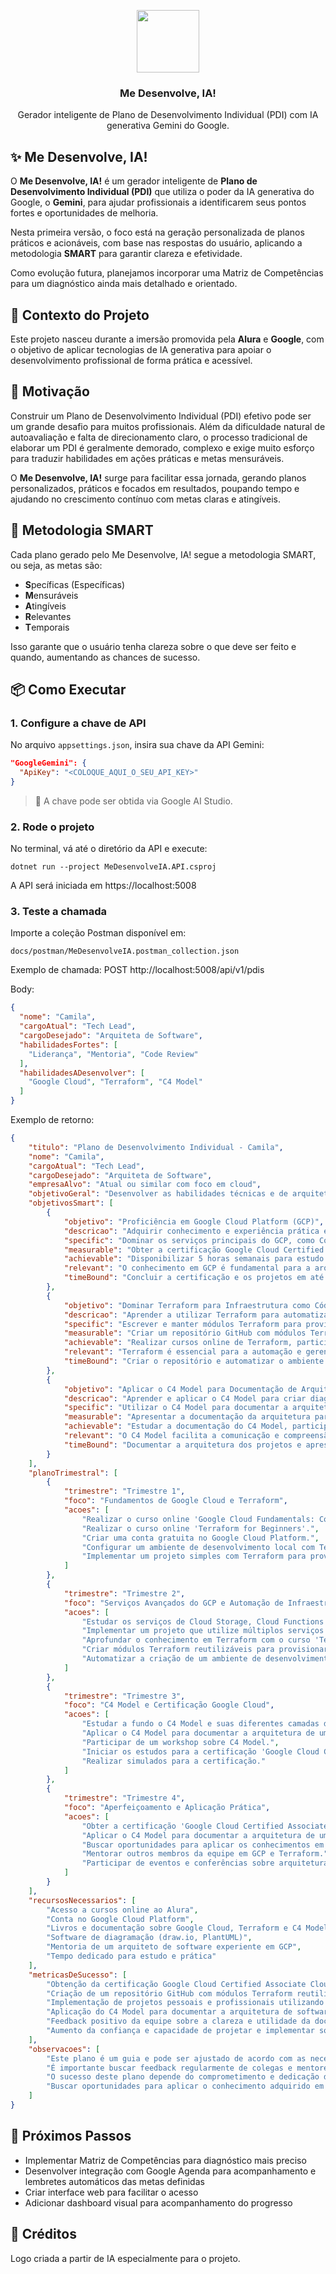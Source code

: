 <p align="center">
    <img src="docs/logo_me_desenvolve_IA.png" height="100">
    <h3 align="center">Me Desenvolve, IA!</h3>
</p>

<p align="center">
  Gerador inteligente de Plano de Desenvolvimento Individual (PDI) com IA generativa Gemini do Google.
</p>

## ✨ Me Desenvolve, IA!

O **Me Desenvolve, IA!** é um gerador inteligente de **Plano de Desenvolvimento Individual (PDI)** que utiliza o poder da IA generativa do Google, o **Gemini**, para ajudar profissionais a identificarem seus pontos fortes e oportunidades de melhoria.

Nesta primeira versão, o foco está na geração personalizada de planos práticos e acionáveis, com base nas respostas do usuário, aplicando a metodologia **SMART** para garantir clareza e efetividade.

Como evolução futura, planejamos incorporar uma Matriz de Competências para um diagnóstico ainda mais detalhado e orientado.

## 🧭 Contexto do Projeto

Este projeto nasceu durante a imersão promovida pela **Alura** e **Google**, com o objetivo de aplicar tecnologias de IA generativa para apoiar o desenvolvimento profissional de forma prática e acessível.

## 💼 Motivação

Construir um Plano de Desenvolvimento Individual (PDI) efetivo pode ser um grande desafio para muitos profissionais. Além da dificuldade natural de autoavaliação e falta de direcionamento claro, o processo tradicional de elaborar um PDI é geralmente demorado, complexo e exige muito esforço para traduzir habilidades em ações práticas e metas mensuráveis.

O **Me Desenvolve, IA!** surge para facilitar essa jornada, gerando planos personalizados, práticos e focados em resultados, poupando tempo e ajudando no crescimento contínuo com metas claras e atingíveis.

## 🎯 Metodologia SMART

Cada plano gerado pelo Me Desenvolve, IA! segue a metodologia SMART, ou seja, as metas são:

- **S**pecíficas (Específicas)
- **M**ensuráveis
- **A**tingíveis
- **R**elevantes
- **T**emporais

Isso garante que o usuário tenha clareza sobre o que deve ser feito e quando, aumentando as chances de sucesso.

## 📦 Como Executar

### 1. Configure a chave de API

No arquivo `appsettings.json`, insira sua chave da API Gemini:

```json
"GoogleGemini": {
  "ApiKey": "<COLOQUE_AQUI_O_SEU_API_KEY>"
}
```

> 🔐 A chave pode ser obtida via Google AI Studio.

### 2. Rode o projeto

No terminal, vá até o diretório da API e execute:
```
dotnet run --project MeDesenvolveIA.API.csproj
```
A API será iniciada em https://localhost:5008

### 3. Teste a chamada
Importe a coleção Postman disponível em:
```
docs/postman/MeDesenvolveIA.postman_collection.json
```

Exemplo de chamada:
POST http://localhost:5008/api/v1/pdis

Body:
```json
{
  "nome": "Camila",
  "cargoAtual": "Tech Lead",
  "cargoDesejado": "Arquiteta de Software",
  "habilidadesFortes": [
    "Liderança", "Mentoria", "Code Review"
  ],
  "habilidadesADesenvolver": [
    "Google Cloud", "Terraform", "C4 Model"
  ]
}
```
Exemplo de retorno:
```json
{
    "titulo": "Plano de Desenvolvimento Individual - Camila",
    "nome": "Camila",
    "cargoAtual": "Tech Lead",
    "cargoDesejado": "Arquiteta de Software",
    "empresaAlvo": "Atual ou similar com foco em cloud",
    "objetivoGeral": "Desenvolver as habilidades técnicas e de arquitetura de software necessárias para transição da posição de Tech Lead para Arquiteta de Software em até 12 meses, com foco em Google Cloud, Terraform e C4 Model.",
    "objetivosSmart": [
        {
            "objetivo": "Proficiência em Google Cloud Platform (GCP)",
            "descricao": "Adquirir conhecimento e experiência prática em serviços essenciais do GCP para projetar e implementar soluções escaláveis e robustas.",
            "specific": "Dominar os serviços principais do GCP, como Compute Engine, Cloud Storage, Cloud Functions, Cloud SQL e Kubernetes Engine (GKE).",
            "measurable": "Obter a certificação Google Cloud Certified Associate Cloud Engineer e implementar pelo menos dois projetos pessoais ou profissionais utilizando GCP.",
            "achievable": "Disponibilizar 5 horas semanais para estudo e prática, participar de cursos online e buscar mentoria de um arquiteto GCP.",
            "relevant": "O conhecimento em GCP é fundamental para a arquitetura de soluções modernas e escaláveis, alinhando-se com a direção estratégica da empresa.",
            "timeBound": "Concluir a certificação e os projetos em até 12 meses."
        },
        {
            "objetivo": "Dominar Terraform para Infraestrutura como Código (IaC)",
            "descricao": "Aprender a utilizar Terraform para automatizar a criação e gerenciamento de infraestrutura na nuvem, garantindo consistência e repetibilidade.",
            "specific": "Escrever e manter módulos Terraform para provisionar recursos no GCP, incluindo redes, máquinas virtuais e bancos de dados.",
            "measurable": "Criar um repositório GitHub com módulos Terraform reutilizáveis e automatizar a criação de um ambiente de desenvolvimento completo no GCP.",
            "achievable": "Realizar cursos online de Terraform, participar de workshops e praticar a automação de infraestrutura em projetos pessoais e profissionais.",
            "relevant": "Terraform é essencial para a automação e gerenciamento de infraestrutura na nuvem, otimizando custos e reduzindo erros manuais.",
            "timeBound": "Criar o repositório e automatizar o ambiente de desenvolvimento em até 9 meses."
        },
        {
            "objetivo": "Aplicar o C4 Model para Documentação de Arquitetura",
            "descricao": "Aprender e aplicar o C4 Model para criar diagramas claros e concisos que representem a arquitetura de software em diferentes níveis de abstração.",
            "specific": "Utilizar o C4 Model para documentar a arquitetura de um sistema existente e de um novo projeto, criando diagramas de contexto, contêiner, componente e código.",
            "measurable": "Apresentar a documentação da arquitetura para a equipe e receber feedback positivo sobre a clareza e utilidade dos diagramas.",
            "achievable": "Estudar a documentação do C4 Model, participar de workshops e aplicar o modelo em projetos reais, buscando feedback de outros arquitetos.",
            "relevant": "O C4 Model facilita a comunicação e compreensão da arquitetura de software, garantindo alinhamento entre as equipes de desenvolvimento.",
            "timeBound": "Documentar a arquitetura dos projetos e apresentar o feedback em até 6 meses."
        }
    ],
    "planoTrimestral": [
        {
            "trimestre": "Trimestre 1",
            "foco": "Fundamentos de Google Cloud e Terraform",
            "acoes": [
                "Realizar o curso online 'Google Cloud Fundamentals: Core Infrastructure'.",
                "Realizar o curso online 'Terraform for Beginners'.",
                "Criar uma conta gratuita no Google Cloud Platform.",
                "Configurar um ambiente de desenvolvimento local com Terraform.",
                "Implementar um projeto simples com Terraform para provisionar uma máquina virtual no GCP."
            ]
        },
        {
            "trimestre": "Trimestre 2",
            "foco": "Serviços Avançados do GCP e Automação de Infraestrutura",
            "acoes": [
                "Estudar os serviços de Cloud Storage, Cloud Functions e Cloud SQL no GCP.",
                "Implementar um projeto que utilize múltiplos serviços do GCP.",
                "Aprofundar o conhecimento em Terraform com o curso 'Terraform Associate Certification'.",
                "Criar módulos Terraform reutilizáveis para provisionar recursos comuns no GCP.",
                "Automatizar a criação de um ambiente de desenvolvimento completo no GCP."
            ]
        },
        {
            "trimestre": "Trimestre 3",
            "foco": "C4 Model e Certificação Google Cloud",
            "acoes": [
                "Estudar a fundo o C4 Model e suas diferentes camadas de abstração.",
                "Aplicar o C4 Model para documentar a arquitetura de um sistema existente.",
                "Participar de um workshop sobre C4 Model.",
                "Iniciar os estudos para a certificação 'Google Cloud Certified Associate Cloud Engineer'.",
                "Realizar simulados para a certificação."
            ]
        },
        {
            "trimestre": "Trimestre 4",
            "foco": "Aperfeiçoamento e Aplicação Prática",
            "acoes": [
                "Obter a certificação 'Google Cloud Certified Associate Cloud Engineer'.",
                "Aplicar o C4 Model para documentar a arquitetura de um novo projeto.",
                "Buscar oportunidades para aplicar os conhecimentos em GCP e Terraform em projetos da empresa.",
                "Mentorar outros membros da equipe em GCP e Terraform.",
                "Participar de eventos e conferências sobre arquitetura de software e cloud computing."
            ]
        }
    ],
    "recursosNecessarios": [
        "Acesso a cursos online ao Alura",
        "Conta no Google Cloud Platform",
        "Livros e documentação sobre Google Cloud, Terraform e C4 Model",
        "Software de diagramação (draw.io, PlantUML)",
        "Mentoria de um arquiteto de software experiente em GCP",
        "Tempo dedicado para estudo e prática"
    ],
    "metricasDeSucesso": [
        "Obtenção da certificação Google Cloud Certified Associate Cloud Engineer.",
        "Criação de um repositório GitHub com módulos Terraform reutilizáveis.",
        "Implementação de projetos pessoais e profissionais utilizando GCP e Terraform.",
        "Aplicação do C4 Model para documentar a arquitetura de software.",
        "Feedback positivo da equipe sobre a clareza e utilidade da documentação da arquitetura.",
        "Aumento da confiança e capacidade de projetar e implementar soluções escaláveis e robustas na nuvem."
    ],
    "observacoes": [
        "Este plano é um guia e pode ser ajustado de acordo com as necessidades e oportunidades que surgirem.",
        "É importante buscar feedback regularmente de colegas e mentores para identificar áreas de melhoria.",
        "O sucesso deste plano depende do comprometimento e dedicação da Camila.",
        "Buscar oportunidades para aplicar o conhecimento adquirido em projetos reais é fundamental para o desenvolvimento das habilidades."
    ]
}
```

## 🚀 Próximos Passos

- Implementar Matriz de Competências para diagnóstico mais preciso
- Desenvolver integração com Google Agenda para acompanhamento e lembretes automáticos das metas definidas
- Criar interface web para facilitar o acesso
- Adicionar dashboard visual para acompanhamento do progresso

## 📜 Créditos

Logo criada a partir de IA especialmente para o projeto.
